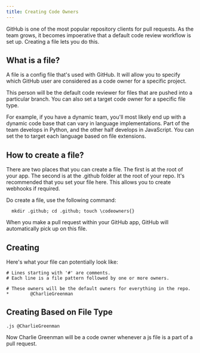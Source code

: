 ```yaml
---
title: Creating Code Owners
---
```

GitHub is one of the most popular repository clients for pull requests.
As the team grows, it becomes impoerative that a default code review
workflow is set up. Creating a file lets you do this.

## What is a file?

A file is a config file that's used with GitHub. It will allow you to
specify which GitHub user are considered as a code owner for a specific
project.

This person will be the default code reviewer for files that are pushed
into a particular branch. You can also set a target code owner for a
specific file type.

For example, if you have a dynamic team, you'll most likely end up with
a dynamic code base that can vary in language implementations. Part of
the team develops in Python, and the other half develops in JavaScript.
You can set the to target each language based on file extensions.

## How to create a file?

There are two places that you can create a file. The first is at the
root of your app. The second is at the .github folder at the root of
your repo. It's recommended that you set your file here. This allows you
to create webhooks if required.

Do create a file, use the following command:

```
  mkdir .github; cd .github; touch \codeowners{}
```

When you make a pull request within your GitHub app, GitHub will
automatically pick up on this file.

## Creating

Here's what your file can potentially look like:

```
# Lines starting with '#' are comments.
# Each line is a file pattern followed by one or more owners.

# These owners will be the default owners for everything in the repo.
*        @CharlieGreenman
```

## Creating Based on File Type

```
.js @CharlieGreenman
```

Now Charlie Greenman will be a code owner whenever a js file is a part
of a pull request.